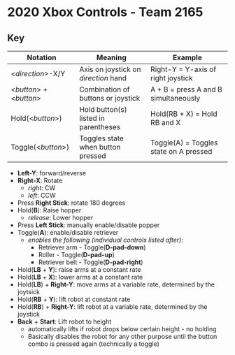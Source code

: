 # 2020 Xbox Controls - Team 2165

## Key
| Notation                       | Meaning                                | Example                                |
| --------                       | -------                                | -------                                |
| \<*direction*>-X/Y             | Axis on joystick on *direction* hand   | Right-Y = Y-axis of right joystick     |
| \<*button*> + \<*button*>      | Combination of buttons or joystick     | A + B = press A and B simultaneously   |
| Hold(\<*button*>)              | Hold button(s) listed in parentheses   | Hold(RB + X) = Hold RB and X           |
| Toggle(\<*button*>)            | Toggles state when button pressed      | Toggle(A) = Toggles state on A pressed |

- **Left-Y**: forward/reverse
- **Right-X**: Rotate
    - *right*: CW
    - *left*: CCW
- Press **Right Stick**: rotate 180 degrees
- Hold(**B**): Raise hopper
    - *release*: Lower hopper
- Press **Left Stick**: manually enable/disable popper
- Toggle(**A**): enable/disable retriever
    - *enables the following (individual controls listed after)*:
        - Retriever arm - Toggle(**D-pad-down**)
        - Roller - Toggle(**D-pad-up**)
        - Retriever belt - Toggle(**D-pad-right**)
- Hold(**LB** + **Y**): raise arms at a constant rate
- Hold(**LB** + **X**): lower arms at a constant rate
- Hold(**LB**) + **Right-Y**: move arms at a variable rate, determined by the joytsick
- Hold(**RB** + **Y**): lift robot at constant rate
- Hold(**RB**) + **Right-Y**: lift robot at a variable rate, determined by the joystick
- **Back** + **Start**: Lift robot to height 
    - automatically lifts if robot drops below certain height - no holding
    - Basically disables the robot for any other purpose until the button combo is pressed again (technically a toggle)



